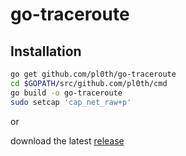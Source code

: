 go-traceroute
=========

## Installation
```bash
go get github.com/pl0th/go-traceroute
cd $GOPATH/src/github.com/pl0th/cmd
go build -o go-traceroute
sudo setcap 'cap_net_raw+p'
```
or

download the latest [release](https://github.com/pl0th/go-traceroute/releases)
